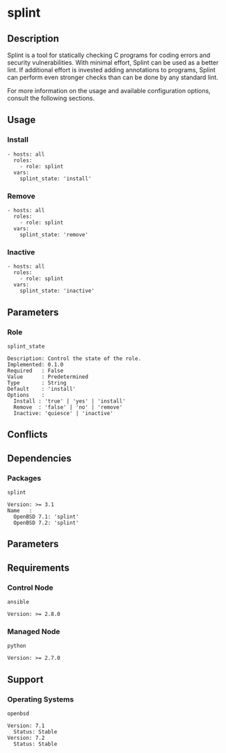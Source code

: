 # splint

## Description

Splint is a tool for statically checking C programs for coding errors and
security vulnerabilities. With minimal effort, Splint can be used as a better
lint. If additional effort is invested adding annotations to programs, Splint
can perform even stronger checks than can be done by any standard lint.

For more information on the usage and available configuration options,
consult the following sections.

## Usage

### Install

```
- hosts: all
  roles:
    - role: splint
  vars:
    splint_state: 'install'
```

### Remove

```
- hosts: all
  roles:
    - role: splint
  vars:
    splint_state: 'remove'
```

### Inactive

```
- hosts: all
  roles:
    - role: splint
  vars:
    splint_state: 'inactive'
```

## Parameters

### Role

`splint_state`

    Description: Control the state of the role.
    Implemented: 0.1.0
    Required   : False
    Value      : Predetermined
    Type       : String
    Default    : 'install'
    Options    :
      Install : 'true' | 'yes' | 'install'
      Remove  : 'false' | 'no' | 'remove'
      Inactive: 'quiesce' | 'inactive'

## Conflicts

## Dependencies

### Packages

`splint`

    Version: >= 3.1
    Name   :
      OpenBSD 7.1: 'splint'
      OpenBSD 7.2: 'splint'

## Parameters

## Requirements

### Control Node

`ansible`

    Version: >= 2.8.0

### Managed Node

`python`

    Version: >= 2.7.0

## Support

### Operating Systems

`openbsd`

    Version: 7.1
      Status: Stable
    Version: 7.2
      Status: Stable
